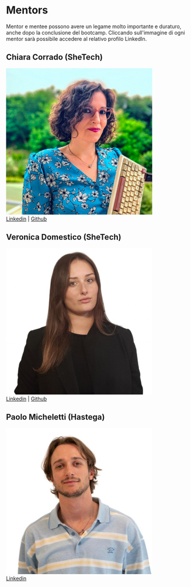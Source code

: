 # Mentors

Mentor e mentee possono avere un legame molto importante e duraturo, anche dopo la conclusione del bootcamp.
Cliccando sull'immagine di ogni mentor sarà possibile accedere al relativo profilo LinkedIn.

## Chiara Corrado (SheTech)
![Chiara Corrado](./img/mentors/chiara-corrado.png "Chiara Corrado")  
<a href="https://www.linkedin.com/in/chiaracorrado/">Linkedin</a> | <a href="https://github.com/kiaruzza">Github</a>

## Veronica Domestico (SheTech)
![Veronica Domestico](./img/mentors/veronica-domestico.png "Veronica Domestico")  
<a href="https://www.linkedin.com/in/veronica-domestico/">Linkedin</a> | <a href="https://github.com/RonnnieNike">Github</a>

## Paolo Micheletti (Hastega)
![Paolo Micheletti](./img/mentors/paolo-micheletti.png "Paolo Micheletti")  
<a href="https://www.linkedin.com/in/pablo1255/">Linkedin</a>
